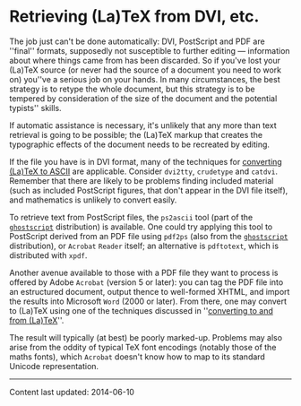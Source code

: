 # Retrieving (La)TeX from DVI, etc.

The job just can't be done automatically: DVI, PostScript and
PDF are ''final'' formats, supposedly not susceptible to
further editing&nbsp;&mdash; information about where things came from has been
discarded.  So if you've lost your (La)TeX source (or never
had the source of a document you need to work on) you''ve a serious job
on your hands.  In many circumstances, the best strategy is to retype
the whole document, but this strategy is to be tempered by
consideration of the size of the document and the potential typists''
skills.

If automatic assistance is necessary, it's unlikely that any more than
text retrieval is going to be possible; the (La)TeX markup that
creates the typographic effects of the document needs to be recreated
by editing.

If the file you have is in DVI format, many of the techniques
for [converting (La)TeX to ASCII](./FAQ-toascii.html) are
applicable.  Consider `dvi2tty`, `crudetype` and
`catdvi`.  Remember that there are likely to be problems
finding included material (such as included PostScript figures, that
don't appear in the DVI file itself), and mathematics is
unlikely to convert easily.

To retrieve text from PostScript files, the
`ps2ascii` tool (part of the
[`ghostscript`](http://www.ghostscript.com/)
distribution) is available.  One could try applying this tool to
PostScript derived from an PDF file using `pdf2ps` (also
from the [`ghostscript`](http://www.ghostscript.com/)
distribution), or `Acrobat`
`Reader` itself; an alternative is `pdftotext`,
which is distributed with `xpdf`.

Another avenue available to those with a PDF file they want to
process is offered by Adobe `Acrobat` (version 5 or later):
you can tag the PDF file into an estructured document, output
thence to well-formed XHTML, and import the results into
Microsoft `Word` (2000 or later).  From there, one may
convert to (La)TeX using one of the techniques discussed in
''[converting to and from (La)TeX](./FAQ-fmtconv.html)''.

The result will typically (at best) be poorly marked-up.  Problems may
also arise from the oddity of typical TeX font encodings (notably
those of the maths fonts), which `Acrobat` doesn't know how
to map to its standard Unicode representation.


----

Content last updated: 2014-06-10
